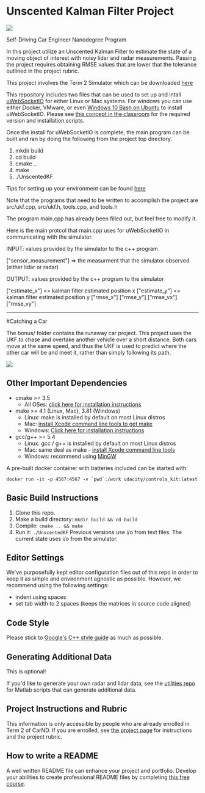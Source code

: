 # Unscented Kalman Filter Project

![](/mnt/win/files/projects/SelfDrivingCars/KalmanFilters/CarND-Unscented-Kalman-Filter-Project/example.gif)

Self-Driving Car Engineer Nanodegree Program

In this project utilize an Unscented Kalman Filter to estimate the state of a moving object of interest with noisy lidar and radar measurements. Passing the project requires obtaining RMSE values that are lower that the tolerance outlined in the project rubric. 

This project involves the Term 2 Simulator which can be downloaded [here](https://github.com/udacity/self-driving-car-sim/releases)

This repository includes two files that can be used to set up and intall [uWebSocketIO](https://github.com/uWebSockets/uWebSockets) for either Linux or Mac systems. For windows you can use either Docker, VMware, or even [Windows 10 Bash on Ubuntu](https://www.howtogeek.com/249966/how-to-install-and-use-the-linux-bash-shell-on-windows-10/) to install uWebSocketIO. Please see [this concept in the classroom](https://classroom.udacity.com/nanodegrees/nd013/parts/40f38239-66b6-46ec-ae68-03afd8a601c8/modules/0949fca6-b379-42af-a919-ee50aa304e6a/lessons/f758c44c-5e40-4e01-93b5-1a82aa4e044f/concepts/16cf4a78-4fc7-49e1-8621-3450ca938b77) for the required version and installation scripts.

Once the install for uWebSocketIO is complete, the main program can be built and ran by doing the following from the project top directory.

1. mkdir build
2. cd build
3. cmake ..
4. make
5. ./UnscentedKF

Tips for setting up your environment can be found [here](https://classroom.udacity.com/nanodegrees/nd013/parts/40f38239-66b6-46ec-ae68-03afd8a601c8/modules/0949fca6-b379-42af-a919-ee50aa304e6a/lessons/f758c44c-5e40-4e01-93b5-1a82aa4e044f/concepts/23d376c7-0195-4276-bdf0-e02f1f3c665d)

Note that the programs that need to be written to accomplish the project are src/ukf.cpp, src/ukf.h, tools.cpp, and tools.h

The program main.cpp has already been filled out, but feel free to modify it.

Here is the main protcol that main.cpp uses for uWebSocketIO in communicating with the simulator.


INPUT: values provided by the simulator to the c++ program

["sensor_measurement"] => the measurment that the simulator observed (either lidar or radar)


OUTPUT: values provided by the c++ program to the simulator

["estimate_x"] <= kalman filter estimated position x
["estimate_y"] <= kalman filter estimated position y
["rmse_x"]
["rmse_y"]
["rmse_vx"]
["rmse_vy"]

---

#Catching a Car

The bonus/ folder contains the runaway car project. This project uses the UKF to chase and overtake another vehicle over a short distance. Both cars move at the same speed, and thus the UKF is used to predict where the other car will be and meet it, rather than simply following its path.

![](/mnt/win/files/projects/SelfDrivingCars/KalmanFilters/CarND-Unscented-Kalman-Filter-Project/chase.gif)



## Other Important Dependencies

* cmake >= 3.5
  * All OSes: [click here for installation instructions](https://cmake.org/install/)
* make >= 4.1 (Linux, Mac), 3.81 (Windows)
  * Linux: make is installed by default on most Linux distros
  * Mac: [install Xcode command line tools to get make](https://developer.apple.com/xcode/features/)
  * Windows: [Click here for installation instructions](http://gnuwin32.sourceforge.net/packages/make.htm)
* gcc/g++ >= 5.4
  * Linux: gcc / g++ is installed by default on most Linux distros
  * Mac: same deal as make - [install Xcode command line tools](https://developer.apple.com/xcode/features/)
  * Windows: recommend using [MinGW](http://www.mingw.org/)

A pre-built docker container with batteries included can be started with:

``docker run -it -p 4567:4567 -v `pwd`:/work udacity/controls_kit:latest``

## Basic Build Instructions

1. Clone this repo.
2. Make a build directory: `mkdir build && cd build`
3. Compile: `cmake .. && make`
4. Run it: `./UnscentedKF` Previous versions use i/o from text files.  The current state uses i/o
from the simulator.

## Editor Settings

We've purposefully kept editor configuration files out of this repo in order to
keep it as simple and environment agnostic as possible. However, we recommend
using the following settings:

* indent using spaces
* set tab width to 2 spaces (keeps the matrices in source code aligned)

## Code Style

Please stick to [Google's C++ style guide](https://google.github.io/styleguide/cppguide.html) as much as possible.

## Generating Additional Data

This is optional!

If you'd like to generate your own radar and lidar data, see the
[utilities repo](https://github.com/udacity/CarND-Mercedes-SF-Utilities) for
Matlab scripts that can generate additional data.

## Project Instructions and Rubric

This information is only accessible by people who are already enrolled in Term 2
of CarND. If you are enrolled, see [the project page](https://classroom.udacity.com/nanodegrees/nd013/parts/40f38239-66b6-46ec-ae68-03afd8a601c8/modules/0949fca6-b379-42af-a919-ee50aa304e6a/lessons/c3eb3583-17b2-4d83-abf7-d852ae1b9fff/concepts/f437b8b0-f2d8-43b0-9662-72ac4e4029c1)
for instructions and the project rubric.

## How to write a README
A well written README file can enhance your project and portfolio.  Develop your abilities to create professional README files by completing [this free course](https://www.udacity.com/course/writing-readmes--ud777).

